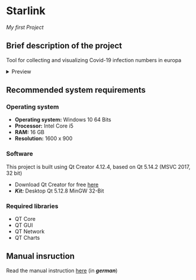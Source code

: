 # Starlink

*My first Project*

## Brief description of the project

Tool for collecting and visualizing Covid-19 infection numbers in europa

<details><summary>Preview</summary> 
<p>

<img src="https://github.com/JosephBisso/Starlink/blob/master/manual%20instruction/Covisualizer%2019.08.2020%2015_31_03.png" width="450"> 
<img src="https://github.com/JosephBisso/Starlink/blob/master/manual%20instruction/Germany_Graph_Infi.png" width="450">     
<img src="https://github.com/JosephBisso/Starlink/blob/master/manual%20instruction/Germany_Diagram_GesamtTode.png" width="450">

</p>
</details>

## Recommended system requirements

### Operating system

- **Operating system:** Windows 10 64 Bits
- **Processor:** Intel Core i5
- **RAM:** 16 GB
- **Resolution:** 1600 x 900

### Software 

This project is built using Qt Creator 4.12.4, based on Qt 5.14.2 (MSVC 2017, 32 bit)
- Download Qt Creator for free [here](https://www.qt.io/download-qt-installer?hsCtaTracking=99d9dd4f-5681-48d2-b096-470725510d34%7C074ddad0-fdef-4e53-8aa8-5e8a876d6ab4)
- ***Kit:*** Desktop Qt 5.12.8 MinGW 32-Bit

### Required libraries

- QT Core
- QT GUI
- QT Network
- QT Charts

## Manual insruction

Read the manual instruction [here](https://github.com/JosephBisso/Starlink/blob/master/manual%20instruction/Anleitung.pdf) (in ***german***)
